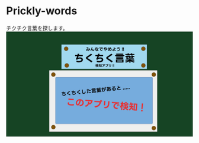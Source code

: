 # Prickly-words
チクチク言葉を探します。
![GitHubのロゴ](https://github.com/Nuller-Team/Prickly-words/blob/main/%E3%81%A1%E3%81%8F%E3%81%A1%E3%81%8F%E8%A8%80%E8%91%89.png?raw=true)

